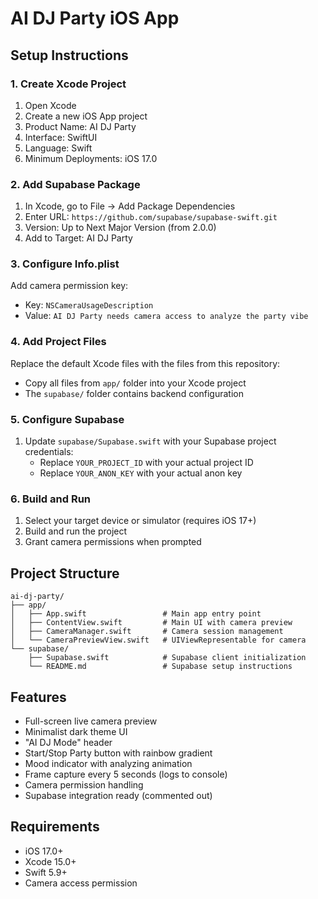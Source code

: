 # AI DJ Party iOS App

## Setup Instructions

### 1. Create Xcode Project
1. Open Xcode
2. Create a new iOS App project
3. Product Name: AI DJ Party
4. Interface: SwiftUI
5. Language: Swift
6. Minimum Deployments: iOS 17.0

### 2. Add Supabase Package
1. In Xcode, go to File → Add Package Dependencies
2. Enter URL: `https://github.com/supabase/supabase-swift.git`
3. Version: Up to Next Major Version (from 2.0.0)
4. Add to Target: AI DJ Party

### 3. Configure Info.plist
Add camera permission key:
- Key: `NSCameraUsageDescription`
- Value: `AI DJ Party needs camera access to analyze the party vibe`

### 4. Add Project Files
Replace the default Xcode files with the files from this repository:
- Copy all files from `app/` folder into your Xcode project
- The `supabase/` folder contains backend configuration

### 5. Configure Supabase
1. Update `supabase/Supabase.swift` with your Supabase project credentials:
   - Replace `YOUR_PROJECT_ID` with your actual project ID
   - Replace `YOUR_ANON_KEY` with your actual anon key

### 6. Build and Run
1. Select your target device or simulator (requires iOS 17+)
2. Build and run the project
3. Grant camera permissions when prompted

## Project Structure

```
ai-dj-party/
├── app/
│   ├── App.swift                 # Main app entry point
│   ├── ContentView.swift         # Main UI with camera preview
│   ├── CameraManager.swift       # Camera session management
│   └── CameraPreviewView.swift   # UIViewRepresentable for camera
└── supabase/
    ├── Supabase.swift            # Supabase client initialization
    └── README.md                 # Supabase setup instructions
```

## Features

- Full-screen live camera preview
- Minimalist dark theme UI
- "AI DJ Mode" header
- Start/Stop Party button with rainbow gradient
- Mood indicator with analyzing animation
- Frame capture every 5 seconds (logs to console)
- Camera permission handling
- Supabase integration ready (commented out)

## Requirements

- iOS 17.0+
- Xcode 15.0+
- Swift 5.9+
- Camera access permission
